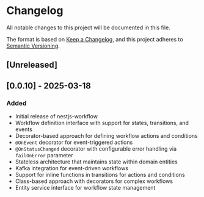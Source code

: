 # Changelog

All notable changes to this project will be documented in this file.

The format is based on [Keep a Changelog](https://keepachangelog.com/en/1.0.0/),
and this project adheres to [Semantic Versioning](https://semver.org/spec/v2.0.0.html).

## [Unreleased]

## [0.0.10] - 2025-03-18

### Added
- Initial release of nestjs-workflow
- Workflow definition interface with support for states, transitions, and events
- Decorator-based approach for defining workflow actions and conditions
- `@OnEvent` decorator for event-triggered actions
- `@OnStatusChanged` decorator with configurable error handling via `failOnError` parameter
- Stateless architecture that maintains state within domain entities
- Kafka integration for event-driven workflows
- Support for inline functions in transitions for actions and conditions
- Class-based approach with decorators for complex workflows
- Entity service interface for workflow state management
